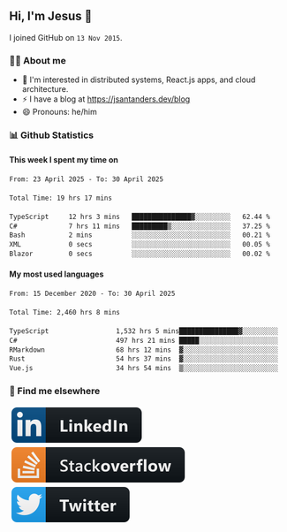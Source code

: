 ## Hi, I'm Jesus 👋

I joined GitHub on `13 Nov 2015`.

<!-- Talking about you -->

### 👨‍💻 About me

- 👦 I'm interested in distributed systems, React.js apps, and cloud architecture.
- ⚡️ I have a blog at <https://jsantanders.dev/blog>
- 😄 Pronouns: he/him

### 📊 Github Statistics

#### This week I spent my time on

<!--START_SECTION:weekly-->

```txt
From: 23 April 2025 - To: 30 April 2025

Total Time: 19 hrs 17 mins

TypeScript     12 hrs 3 mins   ███████████████▓░░░░░░░░░   62.44 %
C#             7 hrs 11 mins   █████████▒░░░░░░░░░░░░░░░   37.25 %
Bash           2 mins          ░░░░░░░░░░░░░░░░░░░░░░░░░   00.21 %
XML            0 secs          ░░░░░░░░░░░░░░░░░░░░░░░░░   00.05 %
Blazor         0 secs          ░░░░░░░░░░░░░░░░░░░░░░░░░   00.02 %
```

<!--END_SECTION:weekly-->

#### My most used languages

<!--START_SECTION:alltime-->

```txt
From: 15 December 2020 - To: 30 April 2025

Total Time: 2,460 hrs 8 mins

TypeScript                 1,532 hrs 5 mins███████████████▓░░░░░░░░░   62.28 %
C#                         497 hrs 21 mins █████░░░░░░░░░░░░░░░░░░░░   20.22 %
RMarkdown                  68 hrs 12 mins  ▓░░░░░░░░░░░░░░░░░░░░░░░░   02.77 %
Rust                       54 hrs 37 mins  ▓░░░░░░░░░░░░░░░░░░░░░░░░   02.22 %
Vue.js                     34 hrs 54 mins  ▒░░░░░░░░░░░░░░░░░░░░░░░░   01.42 %
```

<!--END_SECTION:alltime-->

### 📢 Find me elsewhere

<p>
  <a target="_blank" href="https://linkedin.com/in/jsantanders">
    <img src="https://github.com/jsantanders/jsantanders/blob/master/img/linkedin.svg" alt="LinkedIn" style="vertical-align:top; margin:4px">
  </a>
  
  <a target="_blank" href="https://stackoverflow.com/users/7318331/jesus-santander">
    <img src="https://github.com/jsantanders/jsantanders/blob/master/img/stackoverflow.svg" alt="StackOverflow" style="vertical-align:top; margin:4px">
  </a>
  
  <a target="_blank" href="http://twitter.com/jsantanders">
    <img src="https://github.com/jsantanders/jsantanders/blob/master/img/twitter.svg" alt="Twitter" style="vertical-align:top; margin:4px">
  </a>
</p>
